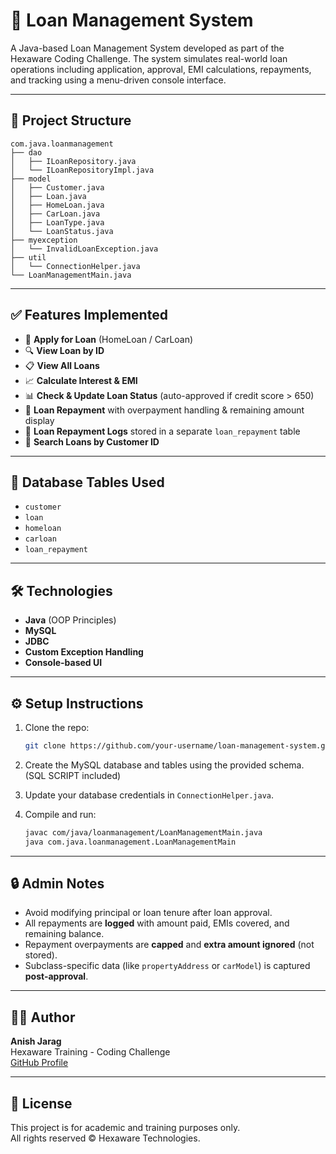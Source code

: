 # 💼 Loan Management System

A Java-based Loan Management System developed as part of the Hexaware Coding Challenge. The system simulates real-world loan operations including application, approval, EMI calculations, repayments, and tracking using a menu-driven console interface.

---

## 📁 Project Structure

```
com.java.loanmanagement
├── dao
│   ├── ILoanRepository.java
│   └── ILoanRepositoryImpl.java
├── model
│   ├── Customer.java
│   ├── Loan.java
│   ├── HomeLoan.java
│   ├── CarLoan.java
│   ├── LoanType.java
│   └── LoanStatus.java
├── myexception
│   └── InvalidLoanException.java
├── util
│   └── ConnectionHelper.java
└── LoanManagementMain.java
```

---

## ✅ Features Implemented

- 📝 **Apply for Loan** (HomeLoan / CarLoan)
- 🔍 **View Loan by ID**
- 📋 **View All Loans**
- 📈 **Calculate Interest & EMI**
- 📊 **Check & Update Loan Status** (auto-approved if credit score > 650)
- 💸 **Loan Repayment** with overpayment handling & remaining amount display
- 📖 **Loan Repayment Logs** stored in a separate `loan_repayment` table
- 🔎 **Search Loans by Customer ID**

---

## 🧱 Database Tables Used

- `customer`
- `loan`
- `homeloan`
- `carloan`
- `loan_repayment`

---

## 🛠️ Technologies

- **Java** (OOP Principles)
- **MySQL**
- **JDBC**
- **Custom Exception Handling**
- **Console-based UI**

---

## ⚙️ Setup Instructions

1. Clone the repo:
   ```bash
   git clone https://github.com/your-username/loan-management-system.git
   ```

2. Create the MySQL database and tables using the provided schema. (SQL SCRIPT included)

3. Update your database credentials in `ConnectionHelper.java`.

4. Compile and run:
   ```bash
   javac com/java/loanmanagement/LoanManagementMain.java
   java com.java.loanmanagement.LoanManagementMain
   ```

---

## 🔒 Admin Notes

- Avoid modifying principal or loan tenure after loan approval.
- All repayments are **logged** with amount paid, EMIs covered, and remaining balance.
- Repayment overpayments are **capped** and **extra amount ignored** (not stored).
- Subclass-specific data (like `propertyAddress` or `carModel`) is captured **post-approval**.

---

## 👨‍💼 Author

**Anish Jarag**  
Hexaware Training - Coding Challenge  
[GitHub Profile](https://github.com/your-username)

---

## 📃 License

This project is for academic and training purposes only.  
All rights reserved © Hexaware Technologies.

